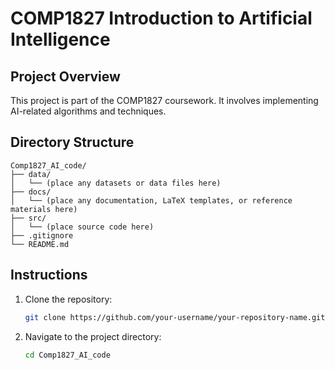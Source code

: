 # COMP1827 Introduction to Artificial Intelligence

## Project Overview
This project is part of the COMP1827 coursework. It involves implementing AI-related algorithms and techniques.

## Directory Structure
```
Comp1827_AI_code/
├── data/
│   └── (place any datasets or data files here)
├── docs/
│   └── (place any documentation, LaTeX templates, or reference materials here)
├── src/
│   └── (place source code here)
├── .gitignore
└── README.md
```

## Instructions
1. Clone the repository:
   ```sh
   git clone https://github.com/your-username/your-repository-name.git
   ```
2. Navigate to the project directory:
   ```sh
   cd Comp1827_AI_code
   ```


